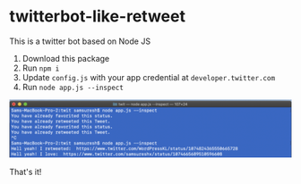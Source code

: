 # twitterbot-like-retweet
This is a twitter bot based on Node JS

1. Download this package
2. Run `npm i`
3. Update `config.js` with your app credential at `developer.twitter.com`
3. Run `node app.js --inspect` 

![alt text](
        https://github.com/sam-suresh/twitterbot-like-retweet/blob/master/Screenshot%202018-12-18%20at%208.43.14%20AM.png
      )


That's it!
